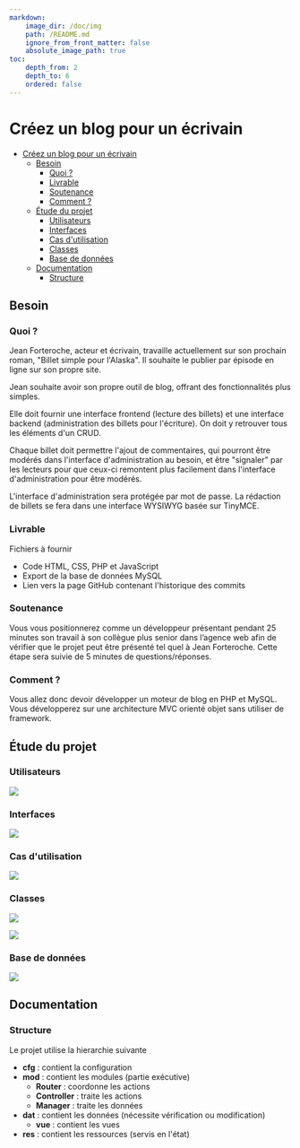 ```yaml
---
markdown:
    image_dir: /doc/img
    path: /README.md
    ignore_from_front_matter: false
    absolute_image_path: true
toc:
    depth_from: 2
    depth_to: 6
    ordered: false
---  
```

  
  
# Créez un blog pour un écrivain
  
  
* [Créez un blog pour un écrivain](/#créez-un-blog-pour-un-écrivain )
	* [Besoin](/#besoin )
		* [Quoi ?](/#quoi )
		* [Livrable](/#livrable )
		* [Soutenance](/#soutenance )
		* [Comment ?](/#comment )
	* [Étude du projet](/#étude-du-projet )
		* [Utilisateurs](/#utilisateurs )
		* [Interfaces](/#interfaces )
		* [Cas d'utilisation](/#cas-dutilisation )
		* [Classes](/#classes )
		* [Base de données](/#base-de-données )
	* [Documentation](/#documentation )
		* [Structure](/#structure )
  
## Besoin
  
### Quoi ?
  
  
Jean Forteroche, acteur et écrivain, travaille actuellement sur son prochain roman, "Billet simple pour l'Alaska". Il souhaite le publier par épisode en ligne sur son propre site.
  
Jean souhaite avoir son propre outil de blog, offrant des fonctionnalités plus simples.
  
Elle doit fournir une interface frontend (lecture des billets) et une interface backend (administration des billets pour l'écriture). On doit y retrouver tous les éléments d'un CRUD.
  
Chaque billet doit permettre l'ajout de commentaires, qui pourront être modérés dans l'interface d'administration au besoin, et être "signaler" par les lecteurs pour que ceux-ci remontent plus facilement dans l'interface d'administration pour être modérés.
  
L'interface d'administration sera protégée par mot de passe. La rédaction de billets se fera dans une interface WYSIWYG basée sur TinyMCE.
  
### Livrable
  
  
Fichiers à fournir
  
-   Code HTML, CSS, PHP et JavaScript
-   Export de la base de données MySQL
-   Lien vers la page GitHub contenant l'historique des commits
  
### Soutenance
  
Vous vous positionnerez comme un développeur présentant pendant 25 minutes son travail à son collègue plus senior dans l’agence web afin de vérifier que le projet peut être présenté tel quel à Jean Forteroche. Cette étape sera suivie de 5 minutes de questions/réponses.
  
### Comment ?
  
  
Vous allez donc devoir développer un moteur de blog en PHP et MySQL.
Vous développerez sur une architecture MVC orienté objet sans utiliser de framework.
  
## Étude du projet
  
  
### Utilisateurs
  
  

![](/doc/img/users.png)  
  
### Interfaces
  
  

![](/doc/img/interfaces.png)  
  
### Cas d'utilisation
  
  

![](/doc/img/usage.png)  
  
### Classes
  

![](/doc/img/classes.png)  

![](/doc/img/classes_detail.png)  
  
### Base de données
  
  

![](/doc/img/db.png)  
  
## Documentation
  
### Structure
  
Le projet utilise la hierarchie suivante
  
- **cfg** : contient la configuration
- **mod** : contient les modules (partie exécutive)
  - **Router** : coordonne les actions
  - **Controller** : traite les actions
  - **Manager** : traite les données
- **dat** : contient les données (nécessite vérification ou modification)
  - **vue** : contient les vues
- **res** : contient les ressources (servis en l'état)
  